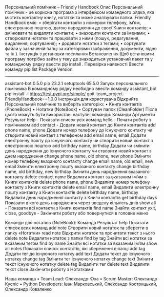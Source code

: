 Персональний помічник – Friendly Handbook
Опис
Персональний помічник - це корисна програма з інтерфейсом командного рядка, яка містить контактну книгу, нотатки та може аналізувати папки.
Friendly Handbook вміє:
• зберігати контакти з номером телефону, ім’ям, електронною поштою, датою народження до своєї Книги контактів;
• змінювати та видаляти контакти;
• знаходити контакти за іменами;
• створювати нотатки та працювати з ними (пошук, редагування, видалення, сортування);
• додавати нотатки з тегами;
• сортувати файли у зазначеній папці за категоріями (зображення, документи, відео та ін.).
Інстукція з установки
посилання
Встановлення
Щоб встановити програму потрібно зайти у теку де знаходиться установчий пакет та у командному рядку ввести pip install .
Перевірка наявності
Ввести команду pip list
Package Version

---

assistant-bot 0.5.0
pip 23.2.1
setuptools 65.5.0
Запуск персонального помічника
В командному рядку необхідно ввести команду assistant_bot
pip install -i https://test.pypi.org/simple/ goit-team_project-FriendlyHandbook==1.0.0
Інструкція для користувача
Відкрийте Персональний помічник та виберіть категорію:
• Книга контактів (PhoneBook)
• Нотатки (NoteBook)
• Сортувач папок (CleanFolder)
Після цього можуть бути використані наступні команди:
Команди Аргументи Результат
help - Показати список усіх команд
hello - Почати роботу з помічником
add contact - Додати новий контакт до Книги контактів
add phone name, phone Додати номер телефону до існуючого контакту чи створити новий контакт з телефоном
add email name, email Додати електронну пошту до існуючого контакту чи створити новий контакт з електронною поштою
add birthday name, birthday Додати чи змінити день народження до існуючого контакту чи створити новий контакт з днем народження
change phone name, old phone, new phone Змінити номер телефону вказаного контакту
change email name, old email, new email Змінити електронну пошту вказаного контакту
change birthday name, old birthday, new birthday Змінити день народження вказаного контакту
delete contact name Видалити контакт за вказаним ім’ям з Книги контактів
delete phone name, phone Видалити номер телефону контакту з Книги контактів
delete email name, email Видалити електронну пошту контакту з Книги контактів
delete birthday name, birthday Видалити день народження контакту з Книги контактів
get birthday days Показати в кого день народження через введену кількість днів
show all - Показати всі контакти з Книги контактів
find name Знайти контакт
уxit, close, goodbye - Закінчити роботу або повернутися в головне меню

Команди для нотатків (NoteBook):
Команда Результат
help Показати список всих команд
add note Створити новий нотаток та зберегти в папку «Нотатки»
read note Відкрити нотаток та прочитати текст з нього
delete note Видалити нотаток з папки
find by tag Знайти всі нотатки за вказаним тегом
find by name Знайти всі нотатки за вказаним ім’ям
show all notes Показати список контактів, які збереженні в папці
add tag Додати тег до існуючого нотатку
add text Додати текст до існуючого нотатку
change tag Змінити тег існуючого нотатку
change text Змінити текст існуючого нотатку
delete tag Видалити тег
delete text Видалити текст
close Закінчити роботу з Нотатками

Наша команда
• Team Lead: Олександр Юха
• Scrum Master: Олександр Куспіс
• Python Developers: Іван Марковський, Олександр Кострицький, Олександр Коваленко
